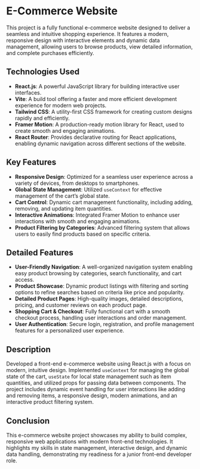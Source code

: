 # E-Commerce Website

This project is a fully functional e-commerce website designed to deliver a seamless and intuitive shopping experience. It features a modern, responsive design with interactive elements and dynamic data management, allowing users to browse products, view detailed information, and complete purchases efficiently.

## Technologies Used

- **React.js**: A powerful JavaScript library for building interactive user interfaces.
- **Vite**: A build tool offering a faster and more efficient development experience for modern web projects.
- **Tailwind CSS**: A utility-first CSS framework for creating custom designs rapidly and efficiently.
- **Framer Motion**: A production-ready motion library for React, used to create smooth and engaging animations.
- **React Router**: Provides declarative routing for React applications, enabling dynamic navigation across different sections of the website.

## Key Features

- **Responsive Design**: Optimized for a seamless user experience across a variety of devices, from desktops to smartphones.
- **Global State Management**: Utilized `useContext` for effective management of the cart’s global state.
- **Cart Control**: Dynamic cart management functionality, including adding, removing, and updating item quantities.
- **Interactive Animations**: Integrated Framer Motion to enhance user interactions with smooth and engaging animations.
- **Product Filtering by Categories**: Advanced filtering system that allows users to easily find products based on specific criteria.

## Detailed Features

- **User-Friendly Navigation**: A well-organized navigation system enabling easy product browsing by categories, search functionality, and cart access.
- **Product Showcase**: Dynamic product listings with filtering and sorting options to refine searches based on criteria like price and popularity.
- **Detailed Product Pages**: High-quality images, detailed descriptions, pricing, and customer reviews on each product page.
- **Shopping Cart & Checkout**: Fully functional cart with a smooth checkout process, handling user interactions and order management.
- **User Authentication**: Secure login, registration, and profile management features for a personalized user experience.

## Description

Developed a front-end e-commerce website using React.js with a focus on modern, intuitive design. Implemented `useContext` for managing the global state of the cart, `useState` for local state management such as item quantities, and utilized props for passing data between components. The project includes dynamic event handling for user interactions like adding and removing items, a responsive design, modern animations, and an interactive product filtering system.

## Conclusion

This e-commerce website project showcases my ability to build complex, responsive web applications with modern front-end technologies. It highlights my skills in state management, interactive design, and dynamic data handling, demonstrating my readiness for a junior front-end developer role.

